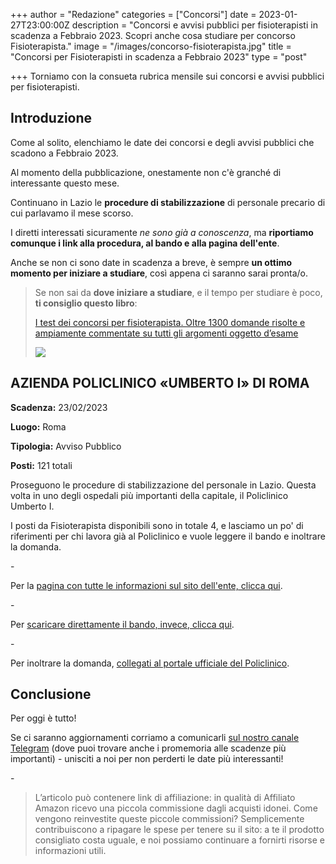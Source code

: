 +++
author = "Redazione"
categories = ["Concorsi"]
date = 2023-01-27T23:00:00Z
description = "Concorsi e avvisi pubblici per fisioterapisti in scadenza a Febbraio 2023. Scopri anche cosa studiare per concorso Fisioterapista."
image = "/images/concorso-fisioterapista.jpg"
title = "Concorsi per Fisioterapisti in scadenza a Febbraio 2023"
type = "post"

+++
Torniamo con la consueta rubrica mensile sui concorsi e avvisi pubblici per fisioterapisti.

## Introduzione

Come al solito, elenchiamo le date dei concorsi e degli avvisi pubblici che scadono a Febbraio 2023.

Al momento della pubblicazione, onestamente non c'è granché di interessante questo mese.

Continuano in Lazio le **procedure di stabilizzazione** di personale precario di cui parlavamo il mese scorso.

I diretti interessati sicuramente _ne sono già a conoscenza_, ma **riportiamo comunque i link alla procedura, al bando e alla pagina dell'ente**.

Anche se non ci sono date in scadenza a breve, è sempre **un ottimo momento per iniziare a studiare**, così appena ci saranno sarai pronta/o.

> Se non sai da **dove iniziare a studiare**, e il tempo per studiare è poco, **ti consiglio questo libro**:
>
> [I test dei concorsi per fisioterapista. Oltre 1300 domande risolte e ampiamente commentate su tutti gli argomenti oggetto d’esame](https://amzn.to/3WC4uhm "I test dei concorsi per fisioterapista. Oltre 1300 domande risolte e ampiamente commentate su tutti gli argomenti oggetto d'esame | Amazon.it")
>
> [![](https://m.media-amazon.com/images/I/515d1RkXr1L._SX352_BO1,204,203,200_.jpg)](https://amzn.to/3kDOehJ "I test dei concorsi per fisioterapista. Oltre 1300 domande risolte e ampiamente commentate su tutti gli argomenti oggetto d'esame")

## AZIENDA POLICLINICO «UMBERTO I» DI ROMA

**Scadenza:** 23/02/2023

**Luogo:** Roma

**Tipologia:** Avviso Pubblico

**Posti:** 121 totali

Proseguono le procedure di stabilizzazione del personale in Lazio. Questa volta in uno degli ospedali più importanti della capitale, il Policlinico Umberto I.

I posti da Fisioterapista disponibili sono in totale 4, e lasciamo un po' di riferimenti per chi lavora già al Policlinico e vuole leggere il bando e inoltrare la domanda.

\-

Per la [pagina con tutte le informazioni sul sito dell'ente, clicca qui]().

\-

Per [scaricare direttamente il bando, invece, clicca qui](https://www.policlinicoumberto1.it/wp-content/uploads/2023/01/Bando-Comparto.pdf "Bando Comparto").

\-

Per inoltrare la domanda, [collegati al portale ufficiale del Policlinico](https://policlinicoumberto1.iscrizioneconcorsi.it "Iscrizione Concorsi").

## Conclusione

Per oggi è tutto!

Se ci saranno aggiornamenti corriamo a comunicarli [sul nostro canale Telegram](https://t.me/fisioterapisti_official "Fisioterapisti") (dove puoi trovare anche i promemoria alle scadenze più importanti) - unisciti a noi per non perderti le date più interessanti!

\-

> L’articolo può contenere link di affiliazione: in qualità di Affiliato Amazon ricevo una piccola commissione dagli acquisti idonei. Come vengono reinvestite queste piccole commissioni? Semplicemente contribuiscono a ripagare le spese per tenere su il sito: a te il prodotto consigliato costa uguale, e noi possiamo continuare a fornirti risorse e informazioni utili.